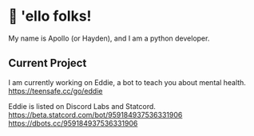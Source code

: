 # 👋 'ello folks!
My name is Apollo (or Hayden), and I am a python developer.


## Current Project
I am currently working on Eddie, a bot to teach you about mental health.
https://teensafe.cc/go/eddie

Eddie is listed on Discord Labs and Statcord.
https://beta.statcord.com/bot/959184937536331906
https://dbots.cc/959184937536331906
